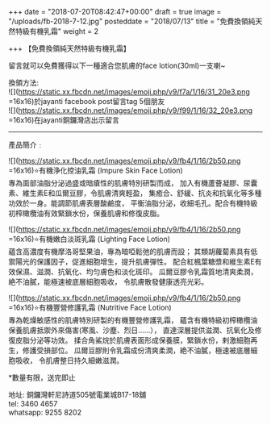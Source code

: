 +++
date = "2018-07-20T08:42:47+00:00"
draft = true
image = "/uploads/fb-2018-7-12.jpg"
posteddate = "2018/07/13"
title = "免費換領純天然特級有機乳霜"
weight = 2

+++
【免費換領純天然特級有機乳霜】 

 留言就可以免費獲得以下一種適合您肌膚的face lotion(30ml)一支喇\~

  換領方法:  
 ![](https://static.xx.fbcdn.net/images/emoji.php/v9/f7a/1/16/31_20e3.png =16x16)於jayanti facebook post留言tag 5個朋友   
 ![](https://static.xx.fbcdn.net/images/emoji.php/v9/f99/1/16/32_20e3.png =16x16)在jayanti銅鑼灣店出示留言 

---------------------------------------------------------------- 

 產品簡介﹕ 

 ![](https://static.xx.fbcdn.net/images/emoji.php/v9/fb4/1/16/2b50.png =16x16)⭐有機浄化控油乳霜 (Impure Skin Face Lotion)  
   專為面部油脂分泌過盛或暗瘡性的肌膚特別研製而成， 加入有機蘆薈凝膠、尿囊素、維生素E和瓜爾豆膠，令肌膚清爽輕盈，  集癒合、舒緩、抗炎和抗氧化等多種功效於一身。能調節肌膚表層酸鹼度，  平衡油脂分泌，收細毛孔。配合有機特級初榨橄欖油有效緊鎖水份，保養肌膚和修復皮脂。 

 ![](https://static.xx.fbcdn.net/images/emoji.php/v9/fb4/1/16/2b50.png =16x16)⭐有機嫩白淡斑乳霜 (Lighting Face Lotion)   
  藴含高濃度有機摩洛哥堅果油，專為暗啞鬆弛的肌膚而設； 其類胡蘿蔔素具有低禦陽光的保護因子，促進細胞增生，提升肌膚彈性。  配合紅楓葉糖漿和維生素E有效保濕、滋潤、抗氧化、均匀膚色和淡化斑印。 瓜爾豆膠令乳霜質地清爽柔潤，絶不油膩，能極速被底層細胞吸收，  令肌膚散發健康透亮光彩。 

 ![](https://static.xx.fbcdn.net/images/emoji.php/v9/fb4/1/16/2b50.png =16x16)⭐有機豐營修護乳霜 (Nutritive Face Lotion)  
   專為乾燥敏感性的肌膚特別研製的有機豐營修護乳霜， 蘊含有機特級初榨橄欖油保養肌膚抵禦外來傷害(寒風、沙塵、烈日......），  直達深層提供滋潤、抗氧化及修復皮脂分泌等功效。 揉合角鯊烷於肌膚表面形成保養膜，緊鎖水份，剌激細胞再生，修護受損部位。  瓜爾豆膠則令乳霜成份清爽柔潤，絶不油膩，極速被底層細胞吸收， 令肌膚整日持久細嫩滋潤。

 \*數量有限，送完即止

 地址: 銅鑼灣軒尼詩道505號電業城B17-18舖   
 tel: 3460 4657   
 whatsapp: 9255 8202